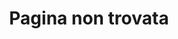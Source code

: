 ---
title: "Pagina non trovata"
description: "This is meta description"
layout: "404"
draft: false
---